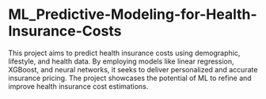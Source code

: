 # ML_Predictive-Modeling-for-Health-Insurance-Costs
This project aims to predict health insurance costs using demographic, lifestyle, and health data. By employing models like linear regression, XGBoost, and neural networks, it seeks to deliver personalized and accurate insurance pricing. The project showcases the potential of ML to refine and improve health insurance cost estimations.
